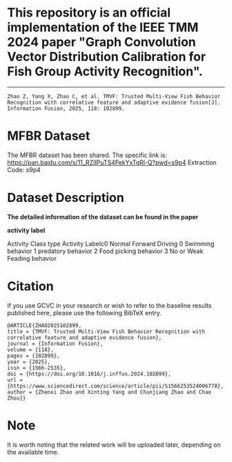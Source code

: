 
# This repository is an official implementation of the IEEE TMM 2024 paper "Graph Convolution Vector Distribution Calibration for Fish Group Activity Recognition".
---

    Zhao Z, Yang X, Zhao C, et al. TMVF: Trusted Multi-View Fish Behavior Recognition with correlative feature and adaptive evidence fusion[J]. Information Fusion, 2025, 118: 102899.

# MFBR Dataset 
The MFBR dataset has been shared. The specific link is:
https://pan.baidu.com/s/11_RZlIPuTS4FekYxTgRl-Q?pwd=s9p4 
Extraction Code: s9p4

# Dataset Description



**The detailed information of the dataset can be found in the paper**

**activity label**

Activity Class type	Activity Labelc0	Normal Forward Driving
    0     Swimming behavior
    1	  predatory behavior
    2	  Food picking behavior
    3	  No or Weak Feading behavior



# Citation

If you use GCVC in your research or wish to refer to the baseline results published here, please use the following BibTeX entry.

    @ARTICLE{ZHAO2025102899,
    title = {TMVF: Trusted Multi-View Fish Behavior Recognition with correlative feature and adaptive evidence fusion},
    journal = {Information Fusion},
    volume = {118},
    pages = {102899},
    year = {2025},
    issn = {1566-2535},
    doi = {https://doi.org/10.1016/j.inffus.2024.102899},
    url = {https://www.sciencedirect.com/science/article/pii/S1566253524006778},
    author = {Zhenxi Zhao and Xinting Yang and Chunjiang Zhao and Chao Zhou}}

   

# Note
  It is worth noting that the related work will be uploaded later, depending on the available time.


